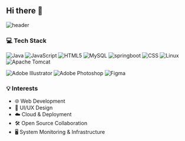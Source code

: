 ## Hi there 👋

![header](https://capsule-render.vercel.app/api?type=waving&height=250&color=2563EB,3B82F6&text=👩‍💻%20MINGYEONG's%20GITHUB%20🚀&fontColor=FFFFFF&fontSize=42&fontAlign=50&fontAlignY=36&animation=fadeIn)
### 💻 Tech Stack

![Java](https://img.shields.io/badge/java-%23ED8B00.svg?style=for-the-badge&logo=openjdk&logoColor=white)
![JavaScript](https://img.shields.io/badge/javascript-%23323330.svg?style=for-the-badge&logo=javascript&logoColor=%23F7DF1E)
![HTML5](https://img.shields.io/badge/html5-%23E34F26.svg?style=for-the-badge&logo=html5&logoColor=white)
![MySQL](https://img.shields.io/badge/mysql-4479A1.svg?style=for-the-badge&logo=mysql&logoColor=white)
![springboot](https://img.shields.io/badge/springboot-FCC624?style=for-the-badge&logo=linux&logoColor=black)
![CSS](https://img.shields.io/badge/css-%231572B6.svg?style=for-the-badge&logo=css3&logoColor=white)
![Linux](https://img.shields.io/badge/Linux-FCC624?style=for-the-badge&logo=linux&logoColor=black)
![Apache Tomcat](https://img.shields.io/badge/apache%20tomcat-%23F8DC75.svg?style=for-the-badge&logo=apache-tomcat&logoColor=black)

![Adobe Illustrator](https://img.shields.io/badge/adobe%20illustrator-%23FF9A00.svg?style=for-the-badge&logo=adobe%20illustrator&logoColor=white)
![Adobe Photoshop](https://img.shields.io/badge/adobe%20photoshop-%2331A8FF.svg?style=for-the-badge&logo=adobe%20photoshop&logoColor=white)
![Figma](https://img.shields.io/badge/figma-%23F24E1E.svg?style=for-the-badge&logo=figma&logoColor=white)

### 💡 Interests
- 🌐 Web Development
- 🎨 UI/UX Design
- ☁️ Cloud & Deployment
- 🛠️ Open Source Collaboration
- 🖥️ System Monitoring & Infrastructure

